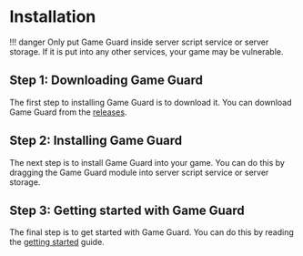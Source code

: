 # Installation

!!! danger
    Only put Game Guard inside server script service or server storage. If it is put into any other services, your game may be vulnerable.

## Step 1: Downloading Game Guard

The first step to installing Game Guard is to download it. You can download Game Guard from the [releases](https://create.roblox.com/marketplace/asset/14935947201/Game-Guard).

## Step 2: Installing Game Guard

The next step is to install Game Guard into your game. You can do this by dragging the Game Guard module into server script service or server storage.

## Step 3: Getting started with Game Guard

The final step is to get started with Game Guard. You can do this by reading the [getting started](./your-first-game.md) guide.
